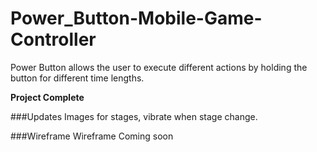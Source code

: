 # Power_Button-Mobile-Game-Controller

Power Button allows the user to execute different actions by holding the button for different time lengths.

**Project Complete**

###Updates
Images for stages, vibrate when stage change.

###Wireframe
Wireframe Coming soon
